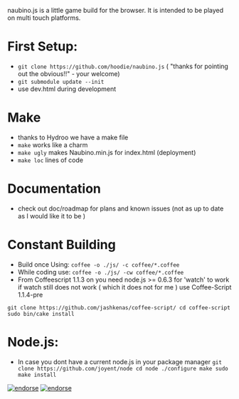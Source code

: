 naubino.js is a little game build for the browser. It is intended to be played on multi touch platforms.



# First Setup:

  * `git clone https://github.com/hoodie/naubino.js` ( "thanks for pointing out the obvious!!" - your welcome)
  * `git submodule update --init`
  * use dev.html during development

# Make
 * thanks to Hydroo we have a make file
 * `make` works like a charm
 * `make ugly` makes Naubino.min.js for index.html (deployment)
 * `make loc` lines of code

# Documentation
  * check out doc/roadmap for plans and known issues
    (not as up to date as I would like it to be )

# Constant Building
  * Build once Using: `coffee -o ./js/ -c coffee/*.coffee`
  * While coding use: `coffee -o ./js/ -cw coffee/*.coffee`
  * From Coffeescript 1.1.3 on you need node.js >= 0.6.3 for 'watch' to work
    if watch still does not work ( which it does not for me ) use Coffee-Script 1.1.4-pre

`
git clone https://github.com/jashkenas/coffee-script/
cd coffee-script
sudo bin/cake install
`

# Node.js:
  * In case you dont have a current node.js in your package manager
`
git clone https://github.com/joyent/node
cd node
./configure
make
sudo make install
`

[![endorse](http://api.coderwall.com/hoodie/endorsecount.png)](http://coderwall.com/hoodie) 
[![endorse](http://api.coderwall.com/payload/endorsecount.png)](http://coderwall.com/payload) 
